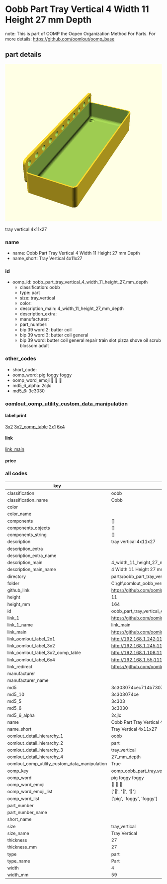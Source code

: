 # Oobb Part Tray Vertical 4 Width 11 Height 27 mm Depth  

note: This is part of OOMP the Oopen Organization Method For Parts. For more details: https://github.com/oomlout/oomp_base

##  part details
  

[![](3dpr.png)](3dpr.png)

tray vertical 4x11x27



### name
* name: Oobb Part Tray Vertical 4 Width 11 Height 27 mm Depth
* name_short: Tray Vertical 4x11x27 
### id
* oomp_id: oobb_part_tray_vertical_4_width_11_height_27_mm_depth
  * classification: oobb
  * type: part
  * size: tray_vertical
  * color: 
  * description_main: 4_width_11_height_27_mm_depth
  * description_extra: 
  * manufacturer: 
  * part_number: 
  * bip 39 word 2: butter coil
  * bip 39 word 3: butter coil general
  * bip 39 word: butter coil general repair train slot pizza shove oil scrub blossom adult

### other_codes
* short_code: 
* oomp_word: pig foggy foggy
* oomp_word_emoji :pig: :foggy: :foggy:
* md5_6_alpha: 2cjlc
* md5_6: 3c3030






### oomlout_oomp_utility_custom_data_manipulation
#### label print
[3x2](http://192.168.1.245:1112/?label=oomp%202cjlc)
[3x2_oomp_table](http://192.168.1.108:1112/?label=oomp%202cjlc)
[2x1](http://192.168.1.242:1112/?label=oomp%202cjlc)
[6x4](http://192.168.1.55:1112/?label=oomp%202cjlc)    

#### link

[link_main](https://github.com/oomlout/oomlout_oobb_version_4_generated_parts/tree/main/navigation_oomp/oobb/part/tray_vertical/4_width_11_height_27_mm_depth/part)                              

#### price







### all codes 
| key | value |  
| --- | --- |  
| classification | oobb |  
| classification_name | Oobb |  
| color |  |  
| color_name |  |  
| components | [] |  
| components_objects | [] |  
| components_string | [] |  
| description | tray vertical 4x11x27 |  
| description_extra |  |  
| description_extra_name |  |  
| description_main | 4_width_11_height_27_mm_depth |  
| description_main_name | 4 Width 11 Height 27 mm Depth |  
| directory | parts/oobb_part_tray_vertical_4_width_11_height_27_mm_depth |  
| folder | C:\gh\oomlout_oobb_version_4_generated_parts\parts\oobb_part_tray_vertical_4_width_11_height_27_mm_depth |  
| github_link | https://github.com/oomlout/oomlout_oomp_part_src/tree/main/parts/oobb_part_tray_vertical_4_width_11_height_27_mm_depth |  
| height | 11 |  
| height_mm | 164 |  
| id | oobb_part_tray_vertical_4_width_11_height_27_mm_depth |  
| link_1 | https://github.com/oomlout/oomlout_oobb_version_4_generated_parts/tree/main/navigation_oomp/oobb/part/tray_vertical/4_width_11_height_27_mm_depth/part |  
| link_1_name | link_main |  
| link_main | https://github.com/oomlout/oomlout_oobb_version_4_generated_parts/tree/main/navigation_oomp/oobb/part/tray_vertical/4_width_11_height_27_mm_depth/part |  
| link_oomlout_label_2x1 | http://192.168.1.242:1112/?label=oomp%202cjlc |  
| link_oomlout_label_3x2 | http://192.168.1.245:1112/?label=oomp%202cjlc |  
| link_oomlout_label_3x2_oomp_table | http://192.168.1.108:1112/?label=oomp%202cjlc |  
| link_oomlout_label_6x4 | http://192.168.1.55:1112/?label=oomp%202cjlc |  
| link_redirect | https://github.com/oomlout/oomlout_oobb_version_4_generated_parts/tree/main/parts/oobb_tray_vertical_04_11_27 |  
| manufacturer |  |  
| manufacturer_name |  |  
| md5 | 3c303074cec714b730738b68c18b50fa |  
| md5_10 | 3c303074ce |  
| md5_5 | 3c303 |  
| md5_6 | 3c3030 |  
| md5_6_alpha | 2cjlc |  
| name | Oobb Part Tray Vertical 4 Width 11 Height 27 mm Depth |  
| name_short | Tray Vertical 4x11x27  |  
| oomlout_detail_hierarchy_1 | oobb |  
| oomlout_detail_hierarchy_2 | part |  
| oomlout_detail_hierarchy_3 | tray_vertical |  
| oomlout_detail_hierarchy_4 | 27_mm_depth |  
| oomlout_oomp_utility_custom_data_manipulation | True |  
| oomp_key | oomp_oobb_part_tray_vertical_4_width_11_height_27_mm_depth |  
| oomp_word | pig foggy foggy |  
| oomp_word_emoji | :pig: :foggy: :foggy: |  
| oomp_word_emoji_list | [':pig:', ':foggy:', ':foggy:'] |  
| oomp_word_list | ['pig', 'foggy', 'foggy'] |  
| part_number |  |  
| part_number_name |  |  
| short_name |  |  
| size | tray_vertical |  
| size_name | Tray Vertical |  
| thickness | 27 |  
| thickness_mm | 27 |  
| type | part |  
| type_name | Part |  
| width | 4 |  
| width_mm | 59 |  
